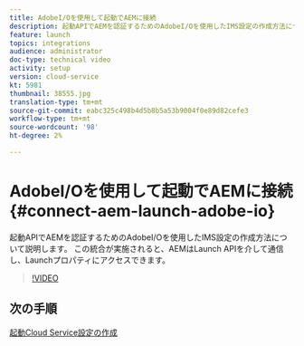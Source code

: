 ```yaml
---
title: AdobeI/Oを使用して起動でAEMに接続
description: 起動APIでAEMを認証するためのAdobeI/Oを使用したIMS設定の作成方法について説明します。 この統合が実施されると、AEMはLaunch APIを介して通信し、Launchプロパティにアクセスできます。
feature: launch
topics: integrations
audience: administrator
doc-type: technical video
activity: setup
version: cloud-service
kt: 5981
thumbnail: 38555.jpg
translation-type: tm+mt
source-git-commit: eabc325c498b4d5b8b5a53b9004f0e89d82cefe3
workflow-type: tm+mt
source-wordcount: '98'
ht-degree: 2%

---
```



# AdobeI/Oを使用して起動でAEMに接続 {#connect-aem-launch-adobe-io}

起動APIでAEMを認証するためのAdobeI/Oを使用したIMS設定の作成方法について説明します。 この統合が実施されると、AEMはLaunch APIを介して通信し、Launchプロパティにアクセスできます。

>[!VIDEO](https://video.tv.adobe.com/v/38555?quality=12&learn=on)

## 次の手順

[起動Cloud Service設定の作成](create-launch-cloud-service.md)

